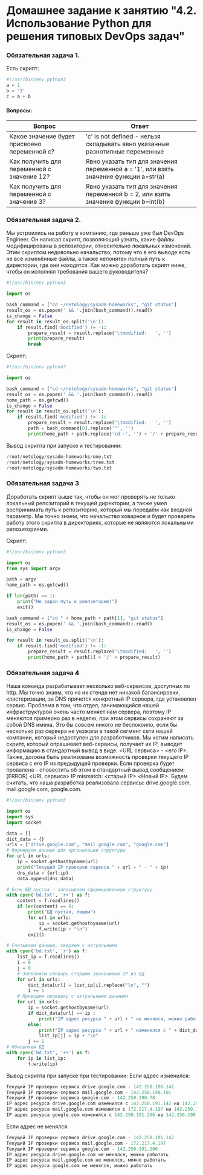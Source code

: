 # Домашнее задание к занятию "4.2. Использование Python для решения типовых DevOps задач"

### Обязательная задача 1.
Есть скрипт:
```python
#!/usr/bin/env python3
a = 1
b = '2'
c = a + b
```

#### Вопросы:
Вопрос | Ответ
--- |-------|
Какое значение будет присвоено переменной c? | 'c' is not defined - нельзя складывать явно указанные разнотипные переменные
Как получить для переменной c значение 12? | Явно указать тип для значения переменной a = '1', или взять значение функции a=str(a)
Как получить для переменной c значение 3? | Явно указать тип для значения переменной b = 2, или взять значение функции b=int(b)

### Обязательная задача 2.
Мы устроились на работу в компанию, где раньше уже был DevOps Engineer. Он написал скрипт, позволяющий узнать, какие файлы модифицированы в репозитории, относительно локальных изменений. Этим скриптом недовольно начальство, потому что в его выводе есть не все изменённые файлы, а также непонятен полный путь к директории, где они находятся. Как можно доработать скрипт ниже, чтобы он исполнял требования вашего руководителя?

```python
#!/usr/bin/env python3

import os

bash_command = ["cd ~/netology/sysadm-homeworks", "git status"]
result_os = os.popen(' && '.join(bash_command)).read()
is_change = False
for result in result_os.split('\n'):
    if result.find('modified') != -1:
        prepare_result = result.replace('\tmodified:   ', '')
        print(prepare_result)
        break
```

Скрипт:
```python
#!/usr/bin/env python3

import os

bash_command = ["cd ~/netology/sysadm-homeworks", "git status"]
result_os = os.popen(' && '.join(bash_command)).read()
home_path = os.getcwd()
is_change = False
for result in result_os.split('\n'):
    if result.find('modified') != -1:
        prepare_result = result.replace('\tmodified:   ', '')
        path = bash_command[0].replace('"', '')
        print(home_path + path.replace('cd ~', '') + '/' + prepare_result)
```

Вывод скрипта при запуске и тестировании:
```python
/root/netology/sysadm-homeworks/one.txt
/root/netology/sysadm-homeworks/tree.txt
/root/netology/sysadm-homeworks/two.txt
```

### Обязательная задача 3
Доработать скрипт выше так, чтобы он мог проверять не только локальный репозиторий в текущей директории, а также умел воспринимать путь к репозиторию, который мы передаём как входной параметр. Мы точно знаем, что начальство коварное и будет проверять работу этого скрипта в директориях, которые не являются локальными репозиториями.  

Скрипт:
```python
#!/usr/bin/env python3

import os
from sys import argv

path = argv
home_path = os.getcwd()

if len(path) == 1:
    print("Не задан путь к реопзиторию!")
    exit()

bash_command = ["cd " + home_path + path[1], "git status"]
result_os = os.popen(' && '.join(bash_command)).read()
is_change = False

for result in result_os.split('\n'):
    if result.find('modified') != -1:
        prepare_result = result.replace('\tmodified:   ', '')
        print(home_path + path[1] + '/' + prepare_result)
```

### Обязательная задача 4
Наша команда разрабатывает несколько веб-сервисов, доступных по http. Мы точно знаем, что на их стенде нет никакой балансировки, кластеризации, за DNS прячется конкретный IP сервера, где установлен сервис. Проблема в том, что отдел, занимающийся нашей инфраструктурой очень часто меняет нам сервера, поэтому IP меняются примерно раз в неделю, при этом сервисы сохраняют за собой DNS имена. Это бы совсем никого не беспокоило, если бы несколько раз сервера не уезжали в такой сегмент сети нашей компании, который недоступен для разработчиков. Мы хотим написать скрипт, который опрашивает веб-сервисы, получает их IP, выводит информацию в стандартный вывод в виде: <URL сервиса> - <его IP>. Также, должна быть реализована возможность проверки текущего IP сервиса c его IP из предыдущей проверки. Если проверка будет провалена - оповестить об этом в стандартный вывод сообщением: [ERROR] <URL сервиса> IP mismatch: <старый IP> <Новый IP>. Будем считать, что наша разработка реализовала сервисы: drive.google.com, mail.google.com, google.com.

```python
#!/usr/bin/env python3

import os
import sys
import socket

data = []
dict_data = {}
urls = ["drive.google.com", "mail.google.com", "google.com"]
# Формируем данные для организации структуры
for url in urls:
    ip = socket.gethostbyname(url)
    print("Текущий IP проверки сервиса " + url + " - " + ip)
    dns_data = {url:ip}
    data.append(dns_data)

# Если БД пустая - записываем сформированную структуру
with open('bd.txt', 'r+') as f:
    content = f.readlines()
    if len(content) == 0:
        print("БД пустая, пишем")
        for url in urls:
            ip = socket.gethostbyname(url)
            f.write(ip + "\n")
        exit()

# Считываем данные, сверяем с актуальными
with open('bd.txt', 'r') as f:
    list_ip = f.readlines()
    i = 0
    j = 0
    # Заполняем словарь старыми значениями IP из БД
    for url in urls:
        dict_data[url] = list_ip[i].replace("\n", "")
        i += 1
    # Проводим проверку с актуальными данными
    for url in urls:
        ip = socket.gethostbyname(url)
        if dict_data[url] == ip :
            print("IP адрес ресурса " + url + " не менялся, можно работать")
        else:
            print("IP адрес ресурса " + url + " изменился с " + dict_data[url] + " на " + ip + " записываем в БД")
            list_ip[j] = ip + "\n"
        j += 1
# Обновляем БД
with open('bd.txt', 'r+') as f:
    for ip in list_ip:
        f.write(ip)
```

Вывод скрипта при запуске при тестировании:
Если адрес изменился:
```python
Текущий IP проверки сервиса drive.google.com - 142.250.190.142
Текущий IP проверки сервиса mail.google.com - 142.250.190.101
Текущий IP проверки сервиса google.com - 142.250.190.78
IP адрес ресурса drive.google.com изменился с 142.250.191.142 на 142.250.190.142 записываем в БД
IP адрес ресурса mail.google.com изменился с 172.217.4.197 на 142.250.190.101 записываем в БД
IP адрес ресурса google.com изменился с 142.250.191.206 на 142.250.190.78 записываем в БД
```


Если адрес не менялся:
```python
Текущий IP проверки сервиса drive.google.com - 142.250.191.142
Текущий IP проверки сервиса mail.google.com - 172.217.4.197
Текущий IP проверки сервиса google.com - 142.250.191.206
IP адрес ресурса drive.google.com не менялся, можно работать
IP адрес ресурса mail.google.com не менялся, можно работать
IP адрес ресурса google.com не менялся, можно работать
```